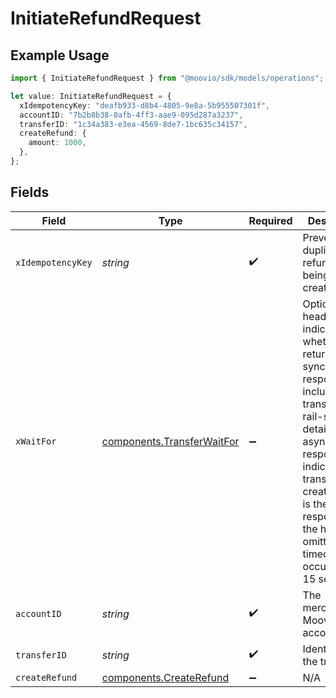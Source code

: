# InitiateRefundRequest

## Example Usage

```typescript
import { InitiateRefundRequest } from "@moovio/sdk/models/operations";

let value: InitiateRefundRequest = {
  xIdempotencyKey: "deafb933-d8b4-4805-9e8a-5b955507301f",
  accountID: "7b2b8b38-0afb-4ff3-aae9-095d287a3237",
  transferID: "1c34a383-e3ea-4569-8de7-1bc635c34157",
  createRefund: {
    amount: 1000,
  },
};
```

## Fields

| Field                                                                                                                                                                                                                                                                                          | Type                                                                                                                                                                                                                                                                                           | Required                                                                                                                                                                                                                                                                                       | Description                                                                                                                                                                                                                                                                                    |
| ---------------------------------------------------------------------------------------------------------------------------------------------------------------------------------------------------------------------------------------------------------------------------------------------- | ---------------------------------------------------------------------------------------------------------------------------------------------------------------------------------------------------------------------------------------------------------------------------------------------- | ---------------------------------------------------------------------------------------------------------------------------------------------------------------------------------------------------------------------------------------------------------------------------------------------- | ---------------------------------------------------------------------------------------------------------------------------------------------------------------------------------------------------------------------------------------------------------------------------------------------- |
| `xIdempotencyKey`                                                                                                                                                                                                                                                                              | *string*                                                                                                                                                                                                                                                                                       | :heavy_check_mark:                                                                                                                                                                                                                                                                             | Prevents duplicate refunds from being created.                                                                                                                                                                                                                                                 |
| `xWaitFor`                                                                                                                                                                                                                                                                                     | [components.TransferWaitFor](../../models/components/transferwaitfor.md)                                                                                                                                                                                                                       | :heavy_minus_sign:                                                                                                                                                                                                                                                                             | Optional header that indicates whether to return a synchronous response that includes full transfer and rail-specific details or an <br/>asynchronous response indicating the transfer was created (this is the default response if the header is omitted). A timeout will occur after 15 seconds. |
| `accountID`                                                                                                                                                                                                                                                                                    | *string*                                                                                                                                                                                                                                                                                       | :heavy_check_mark:                                                                                                                                                                                                                                                                             | The merchant's Moov account ID.                                                                                                                                                                                                                                                                |
| `transferID`                                                                                                                                                                                                                                                                                   | *string*                                                                                                                                                                                                                                                                                       | :heavy_check_mark:                                                                                                                                                                                                                                                                             | Identifier for the transfer.                                                                                                                                                                                                                                                                   |
| `createRefund`                                                                                                                                                                                                                                                                                 | [components.CreateRefund](../../models/components/createrefund.md)                                                                                                                                                                                                                             | :heavy_minus_sign:                                                                                                                                                                                                                                                                             | N/A                                                                                                                                                                                                                                                                                            |